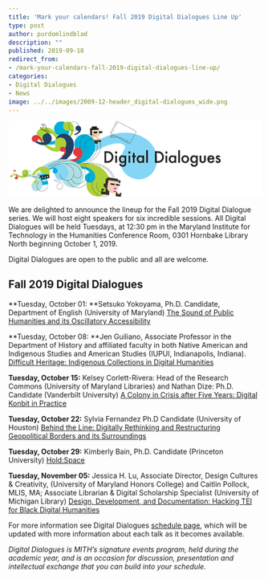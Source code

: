```yaml
---
title: 'Mark your calendars! Fall 2019 Digital Dialogues Line Up'
type: post
author: purdomlindblad
description: ""
published: 2019-09-18
redirect_from: 
- /mark-your-calendars-fall-2019-digital-dialogues-line-up/
categories:
- Digital Dialogues
- News
image: ../../images/2009-12-header_digital-dialogues_wide.png
---
```

![Digital Dialogues](../../images/2009-12-header_digital-dialogues_wide.png)

We are delighted to announce the lineup for the Fall 2019 Digital Dialogue series. We will host eight speakers for six incredible sessions. All Digital Dialogues will be held Tuesdays, at 12:30 pm in the Maryland Institute for Technology in the Humanities Conference Room, 0301 Hornbake Library North beginning October 1, 2019.

Digital Dialogues are open to the public and all are welcome.

## Fall 2019 Digital Dialogues

**Tuesday, October 01: **Setsuko Yokoyama, Ph.D. Candidate, Department of English (University of Maryland) [The Sound of Public Humanities and its Oscillatory Accessibility](https://mith.umd.edu/?post_type=mith_dialogue&p=20725)

**Tuesday, October 08: **Jen Guiliano, Associate Professor in the Department of History and affiliated faculty in both Native American and Indigenous Studies and American Studies (IUPUI, Indianapolis, Indiana). [Difficult Heritage: Indigenous Collections in Digital Humanities](https://mith.umd.edu/?post_type=mith_dialogue&p=20730)

**Tuesday, October 15:** Kelsey Corlett-Rivera: Head of the Research Commons (University of Maryland Libraries) and Nathan Dize: Ph.D. Candidate (Vanderbilt University) [A Colony in Crisis after Five Years: Digital Konbit in Practice](https://mith.umd.edu/?post_type=mith_dialogue&p=20733)

**Tuesday, October 22:** Sylvia Fernandez Ph.D Candidate (University of Houston) [Behind the Line: Digitally Rethinking and Restructuring Geopolitical Borders and its Surroundings](https://mith.umd.edu/?post_type=mith_dialogue&p=20735)

**Tuesday, October 29:** Kimberly Bain, Ph.D. Candidate (Princeton University) [Hold:Space](https://mith.umd.edu/?post_type=mith_dialogue&p=20737)

**Tuesday, November 05:** Jessica H. Lu, Associate Director, Design Cultures & Creativity, (University of Maryland Honors College) and Caitlin Pollock, MLIS, MA; Associate Librarian & Digital Scholarship Specialist (University of Michigan Library) [Design, Development, and Documentation: Hacking TEI for Black Digital Humanities](https://mith.umd.edu/?post_type=mith_dialogue&p=20739)

For more information see Digital Dialogues [schedule page](http://mith.umd.edu/digital-dialogues/schedule/), which will be updated with more information about each talk as it becomes available.

_Digital Dialogues is MITH’s signature events program, held during the academic year, and is an occasion for discussion, presentation and intellectual exchange that you can build into your schedule._
